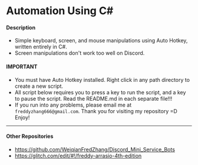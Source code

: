 # Automation Using C#

#### Description
- Simple keyboard, screen, and mouse manipulations using Auto Hotkey, written entirely in C#.
- Screen manipulations don't work too well on Discord.

#### IMPORTANT
- You must have Auto Hotkey installed. Right click in any path directory to create a new script.
- All script below requires you to press a key to run the script, and a key to pause the script. Read the README.md in each separate file!!!
- If you run into any problems, please email me at `freddyzhang666@gmail.com`. Thank you for visiting my repository =D Enjoy!

---

#### Other Repositories
- https://github.com/WeiqianFredZhang/Discord_Mini_Service_Bots
- https://glitch.com/edit/#!/freddy-arrasio-4th-edition
